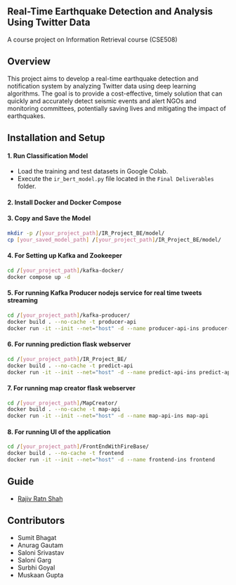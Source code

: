 ## Real-Time Earthquake Detection and Analysis Using Twitter Data
A course project on Information Retrieval course (CSE508)

## Overview
This project aims to develop a real-time earthquake detection and notification system by analyzing Twitter data using deep learning algorithms. The goal is to provide a cost-effective, timely solution that can quickly and accurately detect seismic events and alert NGOs and monitoring committees, potentially saving lives and mitigating the impact of earthquakes.

## Installation and Setup

#### 1. **Run Classification Model**
   - Load the training and test datasets in Google Colab.
   - Execute the `ir_bert_model.py` file located in the `Final Deliverables` folder.

#### 2. **Install Docker and Docker Compose**

#### 3. **Copy and Save the Model**
   ```bash
   mkdir -p /[your_project_path]/IR_Project_BE/model/
   cp [your_saved_model_path] /[your_project_path]/IR_Project_BE/model/
  ```

#### 4. **For Setting up Kafka and Zookeeper**
  ```bash
cd /[your_project_path]/kafka-docker/
docker compose up -d
  ```

#### 5. **For running Kafka Producer  nodejs service for real time tweets streaming**
  ```bash
cd /[your_project_path]/kafka-producer/
docker build . --no-cache -t producer-api
docker run -it --init --net="host" -d --name producer-api-ins producer-api
  ```

#### 6. **For running prediction flask webserver**
  ```bash
cd /[your_project_path]/IR_Project_BE/
docker build . --no-cache -t predict-api
docker run -it --init --net="host" -d --name predict-api-ins predict-api
  ```

#### 7. **For running map creator flask webserver**
  ```bash
cd /[your_project_path]/MapCreator/
docker build . --no-cache -t map-api
docker run -it --init --net="host" -d --name map-api-ins map-api
  ```

#### 8. **For running UI of the application**
  ```bash
cd /[your_project_path]/FrontEndWithFireBase/
docker build . --no-cache -t frontend
docker run -it --init --net="host" -d --name frontend-ins frontend
  ```

## Guide

- [Rajiv Ratn Shah](https://midas.iiitd.edu.in/team/rajiv-ratn-shah.html)


## Contributors

- Sumit Bhagat
- Anurag Gautam
- Saloni Srivastav
- Saloni Garg
- Surbhi Goyal
- Muskaan Gupta



